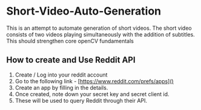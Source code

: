 # Short-Video-Auto-Generation

This is an attempt to automate generation of short videos. The short video consists of two videos playing simultaneously with the addition of subtitles. This should strengthen core openCV fundamentals

## How to create and Use Reddit API

1. Create / Log into your reddit account
2. Go to the following link - [https://www.reddit.com/prefs/apps]()
3. Create an app by filling in the details.
4. Once created, note down your secret key and secret client id.
5. These will be used to query Reddit through their API.

